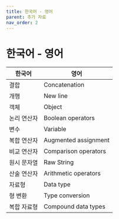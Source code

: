 ```yaml
---
title: 한국어 - 영어
parent: 추가 자료
nav_order: 2
---
```


# 한국어 - 영어

| **한국어** | **영어**               |
|---------|----------------------|
| 결합      | Concatenation        |
| 개행      | New line             |
| 객체      | Object               |
| 논리 연산자  | Boolean operators    |
| 변수      | Variable             |
| 복합 연산자  | Augmented assignment |
| 비교 연산자  | Comparison operators |
| 원시 문자열  | Raw String           |
| 산술 연산자  | Arithmetic operators |
| 자료형     | Data type            |
| 형 변환    | Type conversion      |
| 복합 자료형  | Compound data types  |
